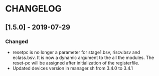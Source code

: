 # CHANGELOG

## [1.5.0] - 2019-07-29

### Changed
- resetpc is no longer a parameter for stage1.bsv, riscv.bsv and eclass.bsv. It is now a dynamic
   argument to the all the modules. The reset-pc will be assigned after initialization of the
   registerfile.
- Updated devices version in manager.sh from 3.4.0 to 3.4.1
